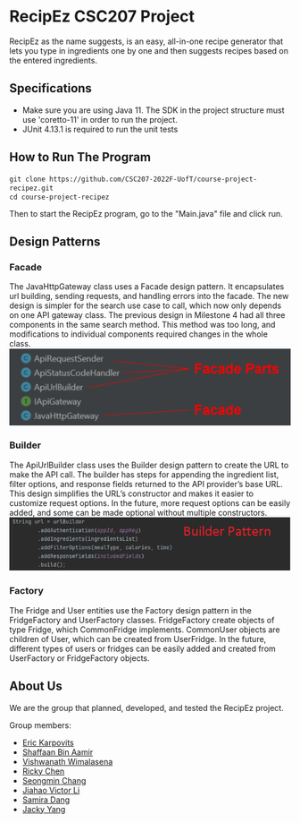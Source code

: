 # RecipEz CSC207 Project
RecipEz as the name suggests, is an easy, all-in-one recipe generator that lets you type in ingredients one by one and then suggests recipes based on the entered ingredients.


## Specifications 
- Make sure you are using Java 11. The SDK in the project structure must use 'coretto-11' in order to run the project. 
- JUnit 4.13.1 is required to run the unit tests 

## How to Run The Program
``` shell
git clone https://github.com/CSC207-2022F-UofT/course-project-recipez.git
cd course-project-recipez
```
Then to start the RecipEz program, go to the "Main.java" file and click run.

## Design Patterns
### Facade
The JavaHttpGateway class uses a Facade design pattern. It encapsulates url building, sending requests, and handling errors into the facade. The new design is simpler for the search use case to call, which now only depends on one API gateway class. The previous design in Milestone 4 had all three components in the same search method. This method was too long, and modifications to individual components required changes in the whole class.
![Facade file diagram](images/javahttpgateway_facade_pattern.png)
### Builder
The ApiUrlBuilder class uses the Builder design pattern to create the URL to make the API call. The builder has steps for appending the ingredient list, filter options, and response fields returned to the API provider’s base URL. This design simplifies the URL’s constructor and makes it easier to customize request options. In the future, more request options can be easily added, and some can be made optional without multiple constructors.
![Facade file diagram](images/urluilder_builder_pattern.png)
### Factory
The Fridge and User entities use the Factory design pattern in the FridgeFactory and UserFactory classes. FridgeFactory create objects of type Fridge, which CommonFridge implements. CommonUser objects are children of User, which can be created from UserFridge. In the future, different types of users or fridges can be easily added and created from UserFactory or FridgeFactory objects.

## About Us

We are the group that planned, developed, and tested the RecipEz project. 

Group members:
- [Eric Karpovits](https://github.com/EricKarpovits)
- [Shaffaan Bin Aamir](https://github.com/Shaffaan)
- [Vishwanath Wimalasena](https://github.com/fishyvishy)
- [Ricky Chen](https://github.com/rickychen175)
- [Seongmin Chang](https://github.com/takeachangs)
- [Jiahao Victor Li](https://github.com/RedFoxity)
- [Samira Dang](https://github.com/fonuxxine)
- [Jacky Yang](https://github.com/Zhuofan-Y)

